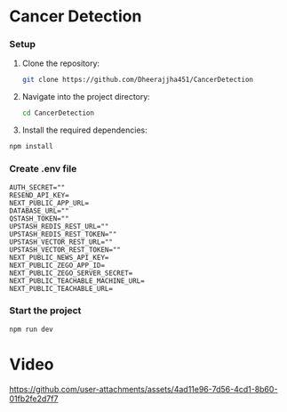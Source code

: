 # Cancer Detection

### Setup
1. Clone the repository:

   ```bash
   git clone https://github.com/Dheerajjha451/CancerDetection

2. Navigate into the project directory:
    ```bash
    cd CancerDetection
    
3. Install the required dependencies:

```
npm install
```
### Create .env file

```
AUTH_SECRET=""
RESEND_API_KEY=
NEXT_PUBLIC_APP_URL=
DATABASE_URL=""
QSTASH_TOKEN=""
UPSTASH_REDIS_REST_URL=""
UPSTASH_REDIS_REST_TOKEN=""
UPSTASH_VECTOR_REST_URL=""
UPSTASH_VECTOR_REST_TOKEN="" 
NEXT_PUBLIC_NEWS_API_KEY=
NEXT_PUBLIC_ZEGO_APP_ID=
NEXT_PUBLIC_ZEGO_SERVER_SECRET=
NEXT_PUBLIC_TEACHABLE_MACHINE_URL=
NEXT_PUBLIC_TEACHABLE_URL=

```
### Start the project


```
npm run dev
```


# Video

https://github.com/user-attachments/assets/4ad11e96-7d56-4cd1-8b60-01fb2fe2d7f7



